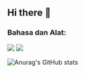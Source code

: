 ## Hi there 👋

<!--
**dzikrirahmadani/dzikrirahmadani** is a ✨ _special_ ✨ repository because its `README.md` (this file) appears on your GitHub profile.

Here are some ideas to get you started:

- 🔭 I’m currently working on ...
- 🌱 I’m currently learning ...
- 👯 I’m looking to collaborate on ...
- 🤔 I’m looking for help with ...
- 💬 Ask me about ...
- 📫 How to reach me: ...
- 😄 Pronouns: ...
- ⚡ Fun fact: ...
-->


### Bahasa dan Alat:
<p align="left">
    <img src="https://img.shields.io/badge/CSS-3-blue?style=for-the-badge&logo=css3&logoColor=white" />
    <img src="https://img.shields.io/badge/HTML-5-orange?style=for-the-badge&logo=html5&logoColor=white" />
</p>

![Anurag's GitHub stats](https://github-readme-stats.vercel.app/api?dzikrirahmadani=anuraghazra&show_icons=true&theme=transparent)
